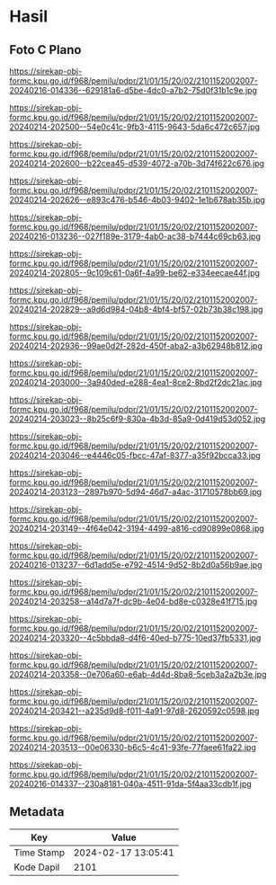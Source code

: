 # Hasil

## Foto C Plano

https://sirekap-obj-formc.kpu.go.id/f968/pemilu/pdpr/21/01/15/20/02/2101152002007-20240216-014336--629181a6-d5be-4dc0-a7b2-75d0f31b1c9e.jpg

https://sirekap-obj-formc.kpu.go.id/f968/pemilu/pdpr/21/01/15/20/02/2101152002007-20240214-202500--54e0c41c-9fb3-4115-9643-5da6c472c657.jpg

https://sirekap-obj-formc.kpu.go.id/f968/pemilu/pdpr/21/01/15/20/02/2101152002007-20240214-202600--b22cea45-d539-4072-a70b-3d74f622c676.jpg

https://sirekap-obj-formc.kpu.go.id/f968/pemilu/pdpr/21/01/15/20/02/2101152002007-20240214-202626--e893c476-b546-4b03-9402-1e1b678ab35b.jpg

https://sirekap-obj-formc.kpu.go.id/f968/pemilu/pdpr/21/01/15/20/02/2101152002007-20240216-013236--027f189e-3179-4ab0-ac38-b7444c69cb63.jpg

https://sirekap-obj-formc.kpu.go.id/f968/pemilu/pdpr/21/01/15/20/02/2101152002007-20240214-202805--9c109c61-0a6f-4a99-be62-e334eecae44f.jpg

https://sirekap-obj-formc.kpu.go.id/f968/pemilu/pdpr/21/01/15/20/02/2101152002007-20240214-202829--a9d6d984-04b8-4bf4-bf57-02b73b38c198.jpg

https://sirekap-obj-formc.kpu.go.id/f968/pemilu/pdpr/21/01/15/20/02/2101152002007-20240214-202936--99ae0d2f-282d-450f-aba2-a3b62948b812.jpg

https://sirekap-obj-formc.kpu.go.id/f968/pemilu/pdpr/21/01/15/20/02/2101152002007-20240214-203000--3a940ded-e288-4ea1-8ce2-8bd2f2dc21ac.jpg

https://sirekap-obj-formc.kpu.go.id/f968/pemilu/pdpr/21/01/15/20/02/2101152002007-20240214-203023--8b25c6f9-830a-4b3d-85a9-0d419d53d052.jpg

https://sirekap-obj-formc.kpu.go.id/f968/pemilu/pdpr/21/01/15/20/02/2101152002007-20240214-203046--e4446c05-fbcc-47af-8377-a35f92bcca33.jpg

https://sirekap-obj-formc.kpu.go.id/f968/pemilu/pdpr/21/01/15/20/02/2101152002007-20240214-203123--2897b970-5d94-46d7-a4ac-31710578bb69.jpg

https://sirekap-obj-formc.kpu.go.id/f968/pemilu/pdpr/21/01/15/20/02/2101152002007-20240214-203149--4f64e042-3194-4499-a816-cd90899e0868.jpg

https://sirekap-obj-formc.kpu.go.id/f968/pemilu/pdpr/21/01/15/20/02/2101152002007-20240216-013237--6d1add5e-e792-4514-9d52-8b2d0a56b9ae.jpg

https://sirekap-obj-formc.kpu.go.id/f968/pemilu/pdpr/21/01/15/20/02/2101152002007-20240214-203258--a14d7a7f-dc9b-4e04-bd8e-c0328e41f715.jpg

https://sirekap-obj-formc.kpu.go.id/f968/pemilu/pdpr/21/01/15/20/02/2101152002007-20240214-203320--4c5bbda8-d4f6-40ed-b775-10ed37fb5331.jpg

https://sirekap-obj-formc.kpu.go.id/f968/pemilu/pdpr/21/01/15/20/02/2101152002007-20240214-203358--0e706a60-e6ab-4d4d-8ba8-5ceb3a2a2b3e.jpg

https://sirekap-obj-formc.kpu.go.id/f968/pemilu/pdpr/21/01/15/20/02/2101152002007-20240214-203421--a235d9d8-f011-4a91-97d8-2620592c0598.jpg

https://sirekap-obj-formc.kpu.go.id/f968/pemilu/pdpr/21/01/15/20/02/2101152002007-20240214-203513--00e06330-b6c5-4c41-93fe-77faee61fa22.jpg

https://sirekap-obj-formc.kpu.go.id/f968/pemilu/pdpr/21/01/15/20/02/2101152002007-20240216-014337--230a8181-040a-4511-91da-5f4aa33cdb1f.jpg


## Metadata

| Key        | Value               |
| ---------- | ------------------- |
| Time Stamp | 2024-02-17 13:05:41 |
| Kode Dapil | 2101                |



